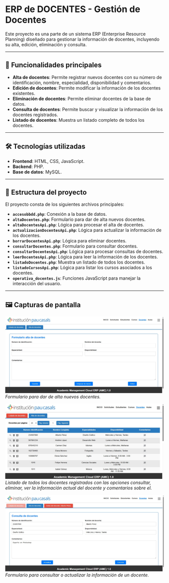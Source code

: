 # ERP de DOCENTES - Gestión de Docentes

Este proyecto es una parte de un sistema ERP (Enterprise Resource Planning) diseñado para gestionar la información de docentes, incluyendo su alta, edición, eliminación y consulta.

---

## 🚀 Funcionalidades principales

- **Alta de docentes**: Permite registrar nuevos docentes con su número de identificación, nombre, especialidad, disponibilidad y comentarios.
- **Edición de docentes**: Permite modificar la información de los docentes existentes.
- **Eliminación de docentes**: Permite eliminar docentes de la base de datos.
- **Consulta de docentes**: Permite buscar y visualizar la información de los docentes registrados.
- **Listado de docentes**: Muestra un listado completo de todos los docentes.

---

## 🛠️ Tecnologías utilizadas

- **Frontend**: HTML, CSS, JavaScript.
- **Backend**: PHP.
- **Base de datos**: MySQL.

---

## 📂 Estructura del proyecto

El proyecto consta de los siguientes archivos principales:

- **`accesobbdd.php`**: Conexión a la base de datos.
- **`altaDocentes.php`**: Formulario para dar de alta nuevos docentes.
- **`altaDocentesApi.php`**: Lógica para procesar el alta de docentes.
- **`actualizacionDocentesApi.php`**: Lógica para actualizar la información de los docentes.
- **`borrarDocentesApi.php`**: Lógica para eliminar docentes.
- **`consultarDocentes.php`**: Formulario para consultar docentes.
- **`consultarDocentesApi.php`**: Lógica para procesar consultas de docentes.
- **`leerDocentesApi.php`**: Lógica para leer la información de los docentes.
- **`listadoDocentes.php`**: Muestra un listado de todos los docentes.
- **`listadoCursosApi.php`**: Lógica para listar los cursos asociados a los docentes.
- **`operativa_docentes.js`**: Funciones JavaScript para manejar la interacción del usuario.

---

## 🖼️ Capturas de pantalla

![Formulario de alta de docentes](capturas/altaDocentes.jpg)  
*Formulario para dar de alta nuevos docentes.*

![Listado de docentes](capturas/docentesIndex.jpg)  
*Listado de todos los docentes registrados con las opciones consultar, eliminar, ver la información actual del docente y comentarios sobre el.*

![Consulta de docentes](capturas/consultarDocentes.jpg)  
*Formulario para consultar o actualizar la información de un docente.*
